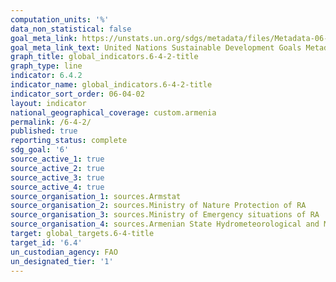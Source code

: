 ```yaml
---
computation_units: '%'
data_non_statistical: false
goal_meta_link: https://unstats.un.org/sdgs/metadata/files/Metadata-06-04-02.pdf
goal_meta_link_text: United Nations Sustainable Development Goals Metadata (pdf 428kB)
graph_title: global_indicators.6-4-2-title
graph_type: line
indicator: 6.4.2
indicator_name: global_indicators.6-4-2-title
indicator_sort_order: 06-04-02
layout: indicator
national_geographical_coverage: custom.armenia
permalink: /6-4-2/
published: true
reporting_status: complete
sdg_goal: '6'
source_active_1: true
source_active_2: true
source_active_3: true
source_active_4: true
source_organisation_1: sources.Armstat
source_organisation_2: sources.Ministry of Nature Protection of RA
source_organisation_3: sources.Ministry of Emergency situations of RA
source_organisation_4: sources.Armenian State Hydrometeorological and Monitoring Service
target: global_targets.6-4-title
target_id: '6.4'
un_custodian_agency: FAO
un_designated_tier: '1'
---
```

